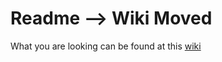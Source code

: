 # Readme --> Wiki Moved

What you are looking can be found at this [wiki](https://github.com/ajomathew/editorsandExtensions/wiki)